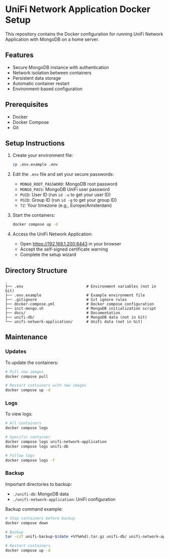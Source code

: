 # UniFi Network Application Docker Setup

This repository contains the Docker configuration for running UniFi Network Application with MongoDB on a home server.

## Features

- Secure MongoDB instance with authentication
- Network isolation between containers
- Persistent data storage
- Automatic container restart
- Environment-based configuration

## Prerequisites

- Docker
- Docker Compose
- Git

## Setup Instructions

1. Create your environment file:
   ```bash
   cp .env.example .env
   ```

2. Edit the `.env` file and set your secure passwords:
   - `MONGO_ROOT_PASSWORD`: MongoDB root password
   - `MONGO_PASS`: MongoDB UniFi user password
   - `PUID`: User ID (run `id -u` to get your user ID)
   - `PGID`: Group ID (run `id -g` to get your group ID)
   - `TZ`: Your timezone (e.g., Europe/Amsterdam)

3. Start the containers:
   ```bash
   docker compose up -d
   ```

4. Access the UniFi Network Application:
   - Open https://192.168.1.200:8443 in your browser
   - Accept the self-signed certificate warning
   - Complete the setup wizard

## Directory Structure

```
.
├── .env                            # Environment variables (not in Git)
├── .env.example                    # Example environment file
├── .gitignore                      # Git ignore rules
├── docker-compose.yml              # Docker compose configuration
├── init-mongo.sh                   # MongoDB initialization script
├── docs/                           # Documentation
├── unifi-db/                       # MongoDB data (not in Git)
└── unifi-network-application/      # UniFi data (not in Git)
```

## Maintenance

### Updates
To update the containers:
```bash
# Pull new images
docker compose pull

# Restart containers with new images
docker compose up -d
```

### Logs
To view logs:
```bash
# All containers
docker compose logs

# Specific container
docker compose logs unifi-network-application
docker compose logs unifi-db

# Follow logs
docker compose logs -f
```

### Backup
Important directories to backup:
- `./unifi-db`: MongoDB data
- `./unifi-network-application`: UniFi configuration

Backup command example:
```bash
# Stop containers before backup
docker compose down

# Backup
tar -czf unifi-backup-$(date +%Y%m%d).tar.gz unifi-db/ unifi-network-application/

# Restart containers
docker compose up -d
```
